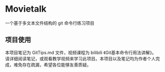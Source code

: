 # Movietalk

一个基于多文本文件结构的 git 命令行练习项目

## 项目使用

本项目笔记为 GitTips.md 文件，视频课程为 bilibili 《Git基本命令行用法讲解》。请详细阅读笔记，或观看教学视频来学习此项目。本项目以及笔记均为作者个人完成，难免存在疏漏，希望各位能够友善质疑。
